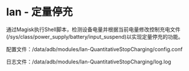 # Ian - 定量停充
通过Magisk执行Shell脚本，检测设备电量并根据当前电量修改控制充电文件(/sys/class/power_supply/battery/input_suspend)以实现定量停充的功能。

配置文件：/data/adb/modules/Ian-QuantitativeStopCharging/config.conf

日志文件：/data/adb/modules/Ian-QuantitativeStopCharging/log.log

